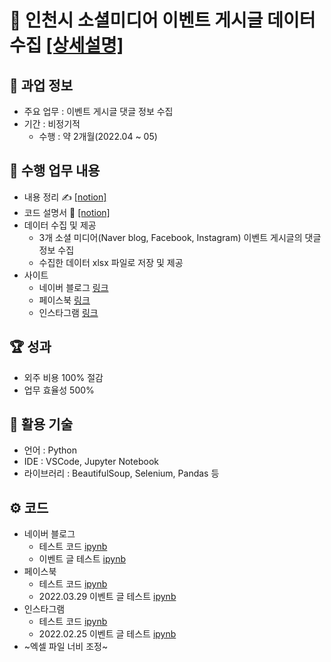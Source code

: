 # 💾 인천시 소셜미디어 이벤트 게시글 데이터 수집 [[상세설명]](https://github.com/kbjung/Wantreez/tree/main/Crawling/incheon#readme)

## 📃 과업 정보
+ 주요 업무 : 이벤트 게시글 댓글 정보 수집
+ 기간 : 비정기적
  - 수행 : 약 2개월(2022.04 ~ 05)
  
## 📌 수행 업무 내용
+ 내용 정리 ✍ [[notion]](https://www.notion.so/3936885a648a4134b5edac352eeb1ad4)
+ 코드 설명서 📃 [[notion]](https://www.notion.so/7aa007e411a64978938757ef4905f3f8)
+ 데이터 수집 및 제공
  - 3개 소셜 미디어(Naver blog, Facebook, Instagram) 이벤트 게시글의 댓글 정보 수집
  - 수집한 데이터 xlsx 파일로 저장 및 제공
+ 사이트
  - 네이버 블로그 [링크](https://blog.naver.com/PostList.nhn?blogId=icouncil103&categoryNo=9&from=postList&parentCategoryNo=9)
  - 페이스북 [링크](https://www.facebook.com/incheoncouncil/?ref=page_internal)
  - 인스타그램 [링크](https://www.instagram.com/icouncil103/)

## 🏆 성과
+ 외주 비용 100% 절감
+ 업무 효율성 500% 

## 🔧 활용 기술
- 언어 : Python
- IDE : VSCode, Jupyter Notebook
- 라이브러리 : BeautifulSoup, Selenium, Pandas 등

## ⚙ 코드
+ 네이버 블로그
  - 테스트 코드 [ipynb](https://github.com/kbjung/Wantreez/blob/main/Crawling/incheon/test_naver_blog.ipynb)
  - 이벤트 글 테스트 [ipynb](https://github.com/kbjung/Wantreez/blob/main/Crawling/incheon/naver_blog.ipynb)
+ 페이스북
  - 테스트 코드 [ipynb](https://github.com/kbjung/Wantreez/blob/main/Crawling/incheon/test_insta.ipynb)
  - 2022.03.29 이벤트 글 테스트 [ipynb](https://github.com/kbjung/Wantreez/blob/main/Crawling/incheon/facebook.ipynb)
+ 인스타그램
  - 테스트 코드 [ipynb](https://github.com/kbjung/Wantreez/blob/main/Crawling/incheon/test_naver_blog.ipynb)
  - 2022.02.25 이벤트 글 테스트 [ipynb](https://github.com/kbjung/Wantreez/blob/main/Crawling/incheon/insta.ipynb)
+ ~엑셀 파일 너비 조정~
